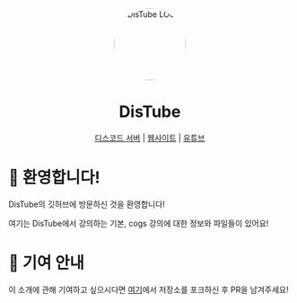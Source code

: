 <div align="center">
    <img src="https://distube0728.codes/static/images/apple-touch-icon.png" alt="DisTube LOGO" height="128" style="border-radius: 50%">
    <h1>DisTube</h1>
</div>
<div align="center">
    <a href="https://distube0728.codes/discord">디스코드 서버</a> | <a href="https://distube0728.codes">웹사이트</a> | <a href="https://distube0728.codes/youtube">유튜브</a>
</div>

# 👋 환영합니다!
DisTube의 깃허브에 방문하신 것을 환영합니다!

여기는 DisTube에서 강의하는 기본, cogs 강의에 대한 정보와 파일들이 있어요!


# 🚀 기여 안내
이 소개에 관해 기여하고 싶으시다면 [여기](https://github.com/distube0728/.github/fork)에서 저장소를 포크하신 후 PR을 남겨주세요!
